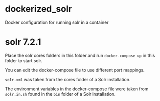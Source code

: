 # dockerized_solr
Docker configuration for running solr in a container

# solr 7.2.1

Place the solr cores folders in this folder and run `docker-compose up` in this folder to start solr.

You can edit the docker-compose file to use different port mappings.

`solr.xml` was taken from the cores folder of a Solr installation.

The environment variables in the docker-compose file were taken from `solr.in.sh` found in the `bin` folder of a Solr installation.